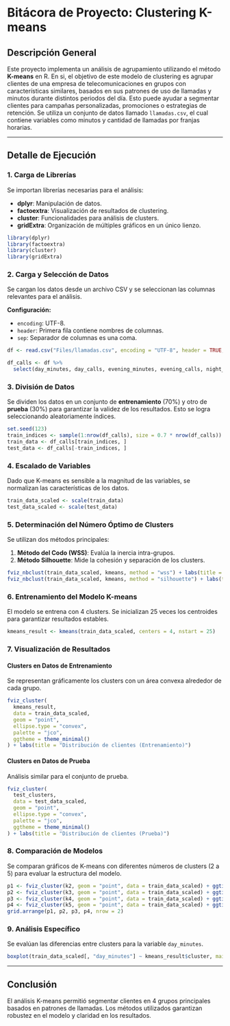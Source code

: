 
# Bitácora de Proyecto: Clustering K-means

## Descripción General
Este proyecto implementa un análisis de agrupamiento utilizando el método **K-means** en R. En si, el objetivo de este modelo de clustering es agrupar clientes de una empresa de telecomunicaciones en grupos con características similares, basados en sus patrones de uso de llamadas y minutos durante distintos periodos del día. Esto puede ayudar a segmentar clientes para campañas personalizadas, promociones o estrategias de retención. Se utiliza un conjunto de datos llamado `llamadas.csv`, el cual contiene variables como minutos y cantidad de llamadas por franjas horarias.



---

## Detalle de Ejecución

### 1. Carga de Librerías
Se importan librerías necesarias para el análisis:
- **dplyr**: Manipulación de datos.
- **factoextra**: Visualización de resultados de clustering.
- **cluster**: Funcionalidades para análisis de clusters.
- **gridExtra**: Organización de múltiples gráficos en un único lienzo.

```r
library(dplyr)
library(factoextra)
library(cluster)
library(gridExtra)
```

### 2. Carga y Selección de Datos
Se cargan los datos desde un archivo CSV y se seleccionan las columnas relevantes para el análisis.

**Configuración:**
- `encoding`: UTF-8.
- `header`: Primera fila contiene nombres de columnas.
- `sep`: Separador de columnas es una coma.

```r
df <- read.csv("Files/llamadas.csv", encoding = "UTF-8", header = TRUE, sep = ",", na.strings = "NA", dec = ".", strip.white = TRUE)

df_calls <- df %>% 
  select(day_minutes, day_calls, evening_minutes, evening_calls, night_minutes, night_calls, intl_minutes, intl_calls)
```

### 3. División de Datos
Se dividen los datos en un conjunto de **entrenamiento** (70%) y otro de **prueba** (30%) para garantizar la validez de los resultados. Esto se logra seleccionando aleatoriamente índices.

```r
set.seed(123)
train_indices <- sample(1:nrow(df_calls), size = 0.7 * nrow(df_calls))
train_data <- df_calls[train_indices, ]
test_data <- df_calls[-train_indices, ]
```

### 4. Escalado de Variables
Dado que K-means es sensible a la magnitud de las variables, se normalizan las características de los datos.

```r
train_data_scaled <- scale(train_data)
test_data_scaled <- scale(test_data)
```

### 5. Determinación del Número Óptimo de Clusters
Se utilizan dos métodos principales:
1. **Método del Codo (WSS)**: Evalúa la inercia intra-grupos.
2. **Método Silhouette**: Mide la cohesión y separación de los clusters.

```r
fviz_nbclust(train_data_scaled, kmeans, method = "wss") + labs(title = "Método del codo")
fviz_nbclust(train_data_scaled, kmeans, method = "silhouette") + labs(title = "Método Silhouette")
```

### 6. Entrenamiento del Modelo K-means
El modelo se entrena con 4 clusters. Se inicializan 25 veces los centroides para garantizar resultados estables.

```r
kmeans_result <- kmeans(train_data_scaled, centers = 4, nstart = 25)
```

### 7. Visualización de Resultados
#### Clusters en Datos de Entrenamiento
Se representan gráficamente los clusters con un área convexa alrededor de cada grupo.

```r
fviz_cluster(
  kmeans_result,
  data = train_data_scaled,
  geom = "point",
  ellipse.type = "convex",
  palette = "jco",
  ggtheme = theme_minimal()
) + labs(title = "Distribución de clientes (Entrenamiento)")
```

#### Clusters en Datos de Prueba
Análisis similar para el conjunto de prueba.

```r
fviz_cluster(
  test_clusters,
  data = test_data_scaled,
  geom = "point",
  ellipse.type = "convex",
  palette = "jco",
  ggtheme = theme_minimal()
) + labs(title = "Distribución de clientes (Prueba)")
```

### 8. Comparación de Modelos
Se comparan gráficos de K-means con diferentes números de clusters (2 a 5) para evaluar la estructura del modelo.

```r
p1 <- fviz_cluster(k2, geom = "point", data = train_data_scaled) + ggtitle("2 Clusters")
p2 <- fviz_cluster(k3, geom = "point", data = train_data_scaled) + ggtitle("3 Clusters")
p3 <- fviz_cluster(k4, geom = "point", data = train_data_scaled) + ggtitle("4 Clusters")
p4 <- fviz_cluster(k5, geom = "point", data = train_data_scaled) + ggtitle("5 Clusters")
grid.arrange(p1, p2, p3, p4, nrow = 2)
```

### 9. Análisis Específico
Se evalúan las diferencias entre clusters para la variable `day_minutes`.

```r
boxplot(train_data_scaled[, "day_minutes"] ~ kmeans_result$cluster, main = "Diferencias por cluster en Day Minutes")
```

---

## Conclusión
El análisis K-means permitió segmentar clientes en 4 grupos principales basados en patrones de llamadas. Los métodos utilizados garantizan robustez en el modelo y claridad en los resultados.
